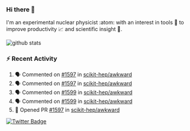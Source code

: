 ### Hi there 👋 

I'm an experimental nuclear physicist :atom: with an interest in tools :wrench: to improve productivity :chart_with_upwards_trend: and scientific insight :telescope:.

![github stats](https://github-readme-stats.vercel.app/api?username=agoose77&show_icons=true&hide_rank=true&hide_title=true&bg_color=30,e76445,904e95&text_color=efe3ec&icon_color=efe3ec)
<!--
**agoose77/agoose77** is a ✨ _special_ ✨ repository because its `README.md` (this file) appears on your GitHub profile.

Here are some ideas to get you started:

- 🔭 I’m currently working on ...
- 🌱 I’m currently learning ...
- 👯 I’m looking to collaborate on ...
- 🤔 I’m looking for help with ...
- 💬 Ask me about ...
- 📫 How to reach me: ...
- 😄 Pronouns: ...
- ⚡ Fun fact: ...
-->

### :zap: Recent Activity
<!--START_SECTION:activity-->
1. 🗣 Commented on [#1597](https://github.com/scikit-hep/awkward/issues/1597) in [scikit-hep/awkward](https://github.com/scikit-hep/awkward)
2. 🗣 Commented on [#1597](https://github.com/scikit-hep/awkward/issues/1597) in [scikit-hep/awkward](https://github.com/scikit-hep/awkward)
3. 🗣 Commented on [#1599](https://github.com/scikit-hep/awkward/issues/1599) in [scikit-hep/awkward](https://github.com/scikit-hep/awkward)
4. 🗣 Commented on [#1599](https://github.com/scikit-hep/awkward/issues/1599) in [scikit-hep/awkward](https://github.com/scikit-hep/awkward)
5. 💪 Opened PR [#1597](https://github.com/scikit-hep/awkward/pull/1597) in [scikit-hep/awkward](https://github.com/scikit-hep/awkward)
<!--END_SECTION:activity-->


[![Twitter Badge](https://img.shields.io/twitter/follow/agoose77?style=flat-square&logo=Twitter&logoColor=white&color=cornflowerblue)](https://twitter.com/agoose77)
